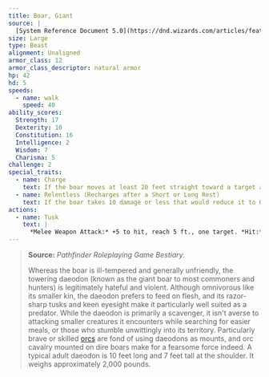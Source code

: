 ```yaml
---
title: Boar, Giant
source: |
  [System Reference Document 5.0](https://dnd.wizards.com/articles/features/systems-reference-document-srd)
size: Large
type: Beast
alignment: Unaligned
armor_class: 12
armor_class_descriptor: natural armor
hp: 42
hd: 5
speeds:
  - name: walk
    speed: 40
ability_scores:
  Strength: 17
  Dexterity: 10
  Constitution: 16
  Intelligence: 2
  Wisdom: 7
  Charisma: 5
challenge: 2
special_traits:
  - name: Charge
    text: If the boar moves at least 20 feet straight toward a target and then hits it with a tusk attack on the same turn, the target takes an extra 7 (2d6)  slashing damage. If the target is a creature, it must succeed on a DC 13 Strength saving throw or be knocked prone.
  - name: Relentless (Recharges after a Short or Long Rest)
    text: If the boar takes 10 damage or less that would reduce it to 0 hit points, it is reduced to 1 hit point instead.
actions:
  - name: Tusk
    text: |
      *Melee Weapon Attack:* +5 to hit, reach 5 ft., one target. *Hit:* 10 (2d6 + 3) slashing damage.
---
```


> **Source:** *Pathfinder Roleplaying Game Bestiary*.
>
> Whereas the boar is ill-tempered and generally unfriendly, the towering daeodon (known as the giant boar to most commoners and hunters) is legitimately hateful and violent. Although omnivorous like its smaller kin, the daeodon prefers to feed on flesh, and its razor-sharp tusks and keen eyesight make it particularly well suited as a predator. While the daeodon is primarily a scavenger, it isn't averse to attacking smaller creatures it encounters while searching for easier meals, or those who stumble unwittingly into its territory. Particularly brave or skilled [orcs](/monsters/orc/) are fond of using daeodons as mounts, and orc cavalry mounted on dire boars make for a fearsome force indeed. A typical adult daeodon is 10 feet long and 7 feet tall at the shoulder. It weighs approximately 2,000 pounds.

